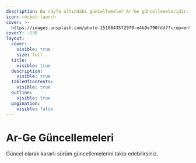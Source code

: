 ```yaml
---
description: Bu sayfa altındaki güncellemeler Ar-Ge güncellemeleridir.
icon: rocket-launch
cover: >-
  https://images.unsplash.com/photo-1510843572979-e4b9e790fdd7?crop=entropy&cs=srgb&fm=jpg&ixid=M3wxOTcwMjR8MHwxfHNlYXJjaHwxfHxvbGQlMjBjb21wdXRlcnxlbnwwfHx8fDE3Mzg2ODgzOTh8MA&ixlib=rb-4.0.3&q=85
coverY: -230
layout:
  cover:
    visible: true
    size: full
  title:
    visible: true
  description:
    visible: true
  tableOfContents:
    visible: true
  outline:
    visible: true
  pagination:
    visible: false
---
```


# Ar-Ge Güncellemeleri

Güncel olarak kararlı sürüm güncellemelerini takip edebilirsiniz.
